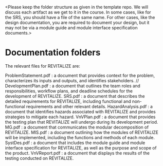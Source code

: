 <Please keep the folder structure as given in the template repo.  We will
discuss each artifact as we get to it in the course.  In some cases, like for
the SRS, you should have a file of the same name.  For other cases, like the
design documentation, you are required to document your design, but it may not
be via a module guide and module interface specification documents.>

<The files and folders have been set-up with tex files that have external links
so that cross-referencing is possible between documents.>

<The tex files Common.tex so that they can share definitions.>

<The files use Comments.tex so that the comments package can be used to embed
comments into the generated pdf.  Comments can be set to false so that they do
not appear.>

<None of the files are complete templates.  You will need to add extra
information.  They are just intended to be a starting point.>

# Documentation folders

The relevant files for REVITALIZE are:

ProblemStatement.pdf : a document that provides context for the problem, characterizes its inputs and outputs, and identifies stakeholders. //
DevelopmentPlan.pdf : a document that outlines the team roles and responsibilities, workflow plans, and deadline schedules for the development of REVITALIZE.
SRS.pdf : a document that describes the detailed requirements for REVITALIZE, including functional and non-functional requirements and other relevant details.
HazardAnalysis.pdf : a document that identifies hazards associated with REVITALIZE and provides strategies to mitigate each hazard.
VnVPlan.pdf : a document that provides the testing plan that REVITALIZE will undergo during its development period.
MG.pdf : a document that communicates the modular decomposition of REVITALIZE.
MIS.pdf : a document outlining how the modules of REVITALIZE will be implemented, including the functions and methods of each module.
SystDes.pdf : a document that includes the module guide and module interface specification for REVITALIZE, as well as the purpose and scope of the product.
VnVReport.pdf : a document that displays the results of the testing conducted on REVITALIZE.
